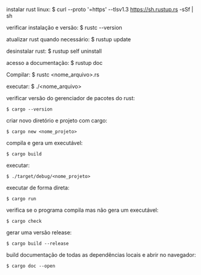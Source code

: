 instalar rust linux:
$ curl --proto '=https' --tlsv1.3 https://sh.rustup.rs -sSf | sh

verificar instalação e versão:
$ rustc --version

atualizar rust quando necessário:
$ rustup update

desinstalar rust:
$ rustup self uninstall

acesso a documentação:
$ rustup doc

Compilar:
$ rustc <nome_arquivo>.rs

executar:
$ ./<nome_arquivo>

verificar versão do gerenciador de pacotes do rust:
```
$ cargo --version
```

criar novo diretório e projeto com cargo:
```
$ cargo new <nome_projeto>
```

compila e gera um executável:
```
$ cargo build
```

executar:
```
$ ./target/debug/<nome_projeto>
```

executar de forma direta:
```
$ cargo run
```

verifica se o programa compila mas não gera um executável:
```
$ cargo check
```

gerar uma versão release:
```
$ cargo build --release
```

build documentação de todas as dependências locais e abrir no navegador:
```
$ cargo doc --open
```
